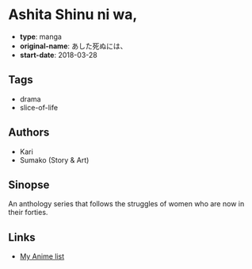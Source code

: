 # Ashita Shinu ni wa,

-   **type**: manga
-   **original-name**: あした死ぬには、
-   **start-date**: 2018-03-28

## Tags

-   drama
-   slice-of-life

## Authors

-   Kari
-   Sumako (Story & Art)

## Sinopse

An anthology series that follows the struggles of women who are now in their forties.

## Links

-   [My Anime list](https://myanimelist.net/manga/124022/Ashita_Shinu_ni_wa)
